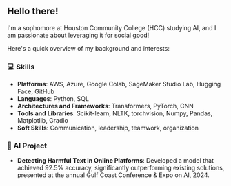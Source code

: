## Hello there!

I'm a sophomore at Houston Community College (HCC) studying AI, and I am passionate about leveraging it for social good! 

Here's a quick overview of my background and interests:

### 💻 Skills
- **Platforms**: AWS, Azure, Google Colab, SageMaker Studio Lab, Hugging Face, GitHub  
- **Languages**: Python, SQL
- **Architectures and Frameworks**: Transformers, PyTorch, CNN
- **Tools and Libraries**: Scikit-learn, NLTK, torchvision, Numpy, Pandas, Matplotlib, Gradio  
- **Soft Skills**: Communication, leadership, teamwork, organization

### 🔭 AI Project
- **Detecting Harmful Text in Online Platforms**: Developed a model that achieved 92.5% accuracy, significantly outperforming existing solutions, presented at the annual Gulf Coast Conference & Expo on AI, 2024. 
